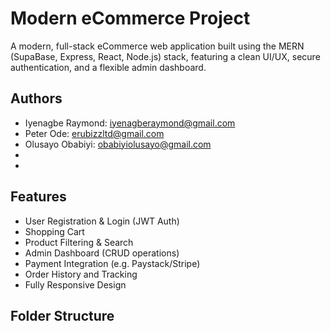 # Modern eCommerce Project

A modern, full-stack eCommerce web application built using the MERN (SupaBase, Express, React, Node.js) stack, featuring a clean UI/UX, secure authentication, and a flexible admin dashboard.

## Authors
- Iyenagbe Raymond: iyenagberaymond@gmail.com
- Peter Ode: erubizzltd@gmail.com
- Olusayo Obabiyi: obabiyiolusayo@gmail.com
- 
- 

## Features

- User Registration & Login (JWT Auth)
- Shopping Cart
- Product Filtering & Search
- Admin Dashboard (CRUD operations)
- Payment Integration (e.g. Paystack/Stripe)
- Order History and Tracking
- Fully Responsive Design



## Folder Structure